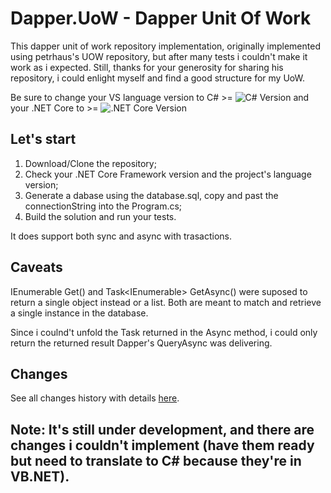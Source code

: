 # Dapper.UoW - Dapper Unit Of Work
This dapper unit of work repository implementation, originally implemented using petrhaus's UOW repository, but after many tests i couldn't make it work as i expected. Still, thanks for your generosity for sharing his repository, i could enlight myself and find a good structure for my UoW.

Be sure to change your VS language version to C# >= ![C# Version](https://img.shields.io/badge/version-7.x-green.svg) and your .NET Core to >= ![.NET Core Version](https://img.shields.io/badge/version-2.x-green.svg)

## Let's start

1. Download/Clone the repository;
2. Check your .NET Core Framework version and the project's language version;
3. Generate a dabase using the database.sql, copy and past the connectionString into the Program.cs;
4. Build the solution and run your tests.

It does support both sync and async with trasactions.

## Caveats

IEnumerable<T> Get() and Task<IEnumerable<T>> GetAsync() were suposed to return a single object instead or a list. Both are meant to match and retrieve a single instance in the database. 
  
Since i coulnd't unfold the Task returned in the Async method, i could only return the returned result Dapper's QueryAsync was delivering.

## Changes

See all changes history with details [here](https://github.com/Twodio/Dapper.UoW/wiki/Changelog).

## Note: It's still under development, and there are changes i couldn't implement (have them ready but need to translate to C# because they're in VB.NET).
